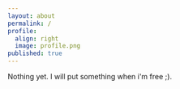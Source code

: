 ```yaml
---
layout: about
permalink: /
profile:
  align: right
  image: profile.png
published: true
---
```


Nothing yet. I will put something when i'm free ;).